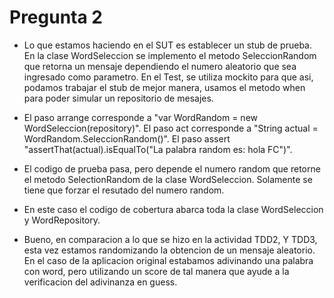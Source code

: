 # Pregunta 2

- Lo que estamos haciendo en el SUT es establecer un stub de prueba.
En la clase WordSeleccion se implemento el metodo SeleccionRandom que retorna un mensaje
dependiendo el numero aleatorio que sea ingresado como parametro.
En el Test, se utiliza mockito para que asi, podamos trabajar el stub de
mejor manera, usamos el metodo when para poder simular un repositorio de mesajes.

- El paso arrange corresponde a "var WordRandom = new WordSeleccion(repository)".
El paso act corresponde a "String actual = WordRandom.SeleccionRandom()".
El paso assert "assertThat(actual).isEqualTo("La palabra random es: hola FC")".

- El codigo de prueba pasa, pero depende el numero random que retorne el metodo SelectionRandom de
la clase WordSeleccion. Solamente se tiene que forzar el resutado del numero random.

- En este caso el codigo de cobertura abarca toda la clase WordSeleccion y WordRepository.

- Bueno, en comparacion a lo que se hizo en la actividad TDD2, Y TDD3, esta vez estamos randomizando la obtencion de un mensaje
aleatorio. En el caso de la aplicacion original estabamos adivinando una palabra con word, pero utilizando un score
de tal manera que ayude a la verificacion del adivinanza en guess.

